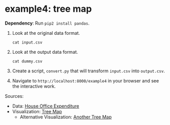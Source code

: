 # example4: tree map

**Dependency**: Run `pip2 install pandas`.

1. Look at the original data format.

    ```
    cat input.csv
    ```

2. Look at the output data format.

	```
	cat dummy.csv
	```

3. Create a script, `convert.py` that will transform `input.csv` into `output.csv`.

4. Navigate to `http://localhost:8000/example4` in your browser and see the interactive work.

Sources:
- Data: [House Office Expenditure](https://projects.propublica.org/represent/expenditures)
- Visualization: [Tree Map](https://bl.ocks.org/mbostock/8fe6fa6ed1fa976e5dd76cfa4d816fec)
	- Alternative Visualization: [Another Tree Map](https://bl.ocks.org/mbostock/4063582)
